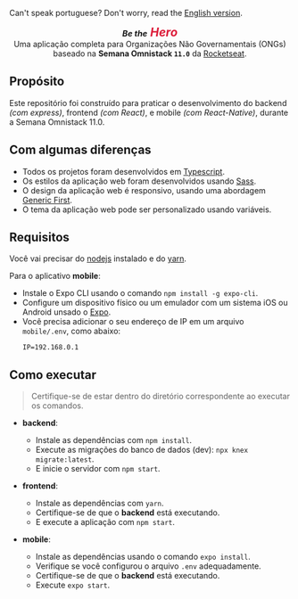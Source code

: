 Can't speak portuguese? Don't worry, read the [English version](docs/en/README.md).

<h2 align="center" style="margin: 0; font-style: italic;">
  <em>
    <small style="font-size: .7em;">Be the</small>
    <span style="color: #dd1e3b;">Hero</span>
  </em>
</h2>

<p align="center" style="margin: 0;">
  Uma aplicação completa para Organizações Não Governamentais (ONGs)
  <br />
  baseado na <strong>Semana Omnistack <code>11.0</code></strong> da <a href="https://rocketseat.com.br">Rocketseat</a>.
</p>

## Propósito
Este repositório foi construído para praticar o desenvolvimento do backend _(com express)_, frontend _(com React)_, e mobile _(com React-Native)_, durante a Semana Omnistack 11.0.

## Com algumas diferenças
- Todos os projetos foram desenvolvidos em [Typescript](https://www.typescriptlang.org/).
- Os estilos da aplicação web foram desenvolvidos usando [Sass](https://sass-lang.com/).
- O design da aplicação web é responsivo, usando uma abordagem [Generic First](https://www.smashingmagazine.com/2018/12/generic-css-mobile-first/).
- O tema da aplicação web pode ser personalizado usando variáveis.

## Requisitos
Você vai precisar do [nodejs](https://nodejs.org/) instalado e do [yarn](https://yarnpkg.com/getting-started).

Para o aplicativo **mobile**:
- Instale o Expo CLI usando o comando `npm install -g expo-cli`.
- Configure um dispositivo físico ou um emulador com um sistema iOS ou Android unsado o [Expo](https://docs.expo.io/versions/v36.0.0/get-started/installation/).
- Você precisa adicionar o seu endereço de IP em um arquivo `mobile/.env`, como abaixo:
  ```
  IP=192.168.0.1
  ```

## Como executar
> Certifique-se de estar dentro do diretório correspondente ao executar os comandos.

- **backend**:
  - Instale as dependências com `npm install`.
  - Execute as migrações do banco de dados (dev): `npx knex migrate:latest`.
  - E inicie o servidor com `npm start`.

- **frontend**:
  - Instale as dependências com `yarn`.
  - Certifique-se de que o **backend** está executando.
  - E execute a aplicação com `npm start`.

- **mobile**:
  - Instale as dependências usando o comando `expo install`.
  - Verifique se você configurou o arquivo `.env` adequadamente.
  - Certifique-se de que o **backend** está executando.
  - Execute `expo start`.
